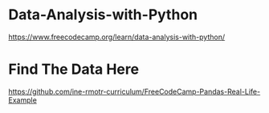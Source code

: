 # Data-Analysis-with-Python
https://www.freecodecamp.org/learn/data-analysis-with-python/


# Find The Data Here
https://github.com/ine-rmotr-curriculum/FreeCodeCamp-Pandas-Real-Life-Example
